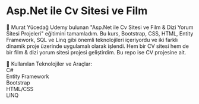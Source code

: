 # Asp.Net ile Cv Sitesi ve Film

🚀 Murat Yücedağ Udemy bulunan "Asp.Net ile Cv Sitesi ve Film & Dizi Yorum Sitesi Projeleri" eğitimini tamamladım. Bu kurs, Bootstrap, CSS, HTML, Entity Framework, SQL ve Linq gibi önemli teknolojileri içeriyordu ve iki farklı dinamik proje üzerinde uygulamalı olarak işlendi. Hem bir CV sitesi hem de bir film & dizi yorum sitesi projesi geliştirdim. Bu repo ise CV projesine ait.

🔧 Kullanılan Teknolojiler ve Araçlar:<br>
C#<br>
Entity Framework<br>
Bootstrap<br>
HTML/CSS<br>
LINQ<br>
